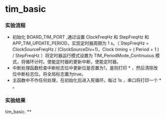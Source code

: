 # tim_basic

### 实验流程

- 初始化 BOARD_TIM_PORT ,通过设置 ClockFreqHz 和 StepFreqHz 和 APP_TIM_UPDATE_PERIOD，实现定时器周期为 1 s。（ StepFreqHz = ClockSourceFreqHz / (ClockSourceDiv+1)，Clock timing = ( Period + 1 ) / StepFreqHz ）将定时器运行模式设置为 TIM_PeriodMode_Continuous 模式，将循环计时。使能定时器的更新中断，使能定时器。
- 中断处理函数检查中断标志位中更新位是否置为1，是则打印 * ，然后清除改位中断标志位。将全局标志置为true。
- 主函数中不作任何处理，在初始化后进入死循环。每过 1s ，串口将打印一个 * 。

### 实验结果

tim_basic.
**
